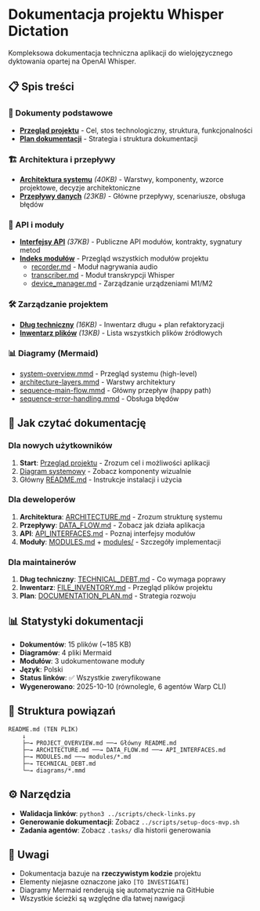 # Dokumentacja projektu Whisper Dictation

Kompleksowa dokumentacja techniczna aplikacji do wielojęzycznego dyktowania opartej na OpenAI Whisper.

## 📋 Spis treści

### 🎯 Dokumenty podstawowe
- **[Przegląd projektu](./PROJECT_OVERVIEW.md)** - Cel, stos technologiczny, struktura, funkcjonalności
- **[Plan dokumentacji](./DOCUMENTATION_PLAN.md)** - Strategia i struktura dokumentacji

### 🏗️ Architektura i przepływy
- **[Architektura systemu](./ARCHITECTURE.md)** *(40KB)* - Warstwy, komponenty, wzorce projektowe, decyzje architektoniczne
- **[Przepływy danych](./DATA_FLOW.md)** *(23KB)* - Główne przepływy, scenariusze, obsługa błędów

### 🔌 API i moduły
- **[Interfejsy API](./API_INTERFACES.md)** *(37KB)* - Publiczne API modułów, kontrakty, sygnatury metod
- **[Indeks modułów](./MODULES.md)** - Przegląd wszystkich modułów projektu
  - [recorder.md](./modules/recorder.md) - Moduł nagrywania audio
  - [transcriber.md](./modules/transcriber.md) - Moduł transkrypcji Whisper
  - [device_manager.md](./modules/device_manager.md) - Zarządzanie urządzeniami M1/M2

### 🛠️ Zarządzanie projektem
- **[Dług techniczny](./TECHNICAL_DEBT.md)** *(16KB)* - Inwentarz długu + plan refaktoryzacji
- **[Inwentarz plików](./FILE_INVENTORY.md)** *(13KB)* - Lista wszystkich plików źródłowych

### 📊 Diagramy (Mermaid)
- [system-overview.mmd](./diagrams/system-overview.mmd) - Przegląd systemu (high-level)
- [architecture-layers.mmd](./diagrams/architecture-layers.mmd) - Warstwy architektury
- [sequence-main-flow.mmd](./diagrams/sequence-main-flow.mmd) - Główny przepływ (happy path)
- [sequence-error-handling.mmd](./diagrams/sequence-error-handling.mmd) - Obsługa błędów

## 🚀 Jak czytać dokumentację

### Dla nowych użytkowników
1. **Start**: [Przegląd projektu](./PROJECT_OVERVIEW.md) - Zrozum cel i możliwości aplikacji
2. [Diagram systemowy](./diagrams/system-overview.mmd) - Zobacz komponenty wizualnie
3. Główny [README.md](../README.md) - Instrukcje instalacji i użycia

### Dla deweloperów
1. **Architektura**: [ARCHITECTURE.md](./ARCHITECTURE.md) - Zrozum strukturę systemu
2. **Przepływy**: [DATA_FLOW.md](./DATA_FLOW.md) - Zobacz jak działa aplikacja
3. **API**: [API_INTERFACES.md](./API_INTERFACES.md) - Poznaj interfejsy modułów
4. **Moduły**: [MODULES.md](./MODULES.md) + [modules/](./modules/) - Szczegóły implementacji

### Dla maintainerów
1. **Dług techniczny**: [TECHNICAL_DEBT.md](./TECHNICAL_DEBT.md) - Co wymaga poprawy
2. **Inwentarz**: [FILE_INVENTORY.md](./FILE_INVENTORY.md) - Przegląd plików projektu
3. **Plan**: [DOCUMENTATION_PLAN.md](./DOCUMENTATION_PLAN.md) - Strategia rozwoju

## 📊 Statystyki dokumentacji

- **Dokumentów**: 15 plików (~185 KB)
- **Diagramów**: 4 pliki Mermaid
- **Modułów**: 3 udokumentowane moduły
- **Język**: Polski
- **Status linków**: ✅ Wszystkie zweryfikowane
- **Wygenerowano**: 2025-10-10 (równolegle, 6 agentów Warp CLI)

## 🔗 Struktura powiązań

```
README.md (TEN PLIK)
    ↓
    ├─→ PROJECT_OVERVIEW.md ──→ Główny README.md
    ├─→ ARCHITECTURE.md ──→ DATA_FLOW.md ──→ API_INTERFACES.md
    ├─→ MODULES.md ──→ modules/*.md
    ├─→ TECHNICAL_DEBT.md
    └─→ diagrams/*.mmd
```

## ⚙️ Narzędzia

- **Walidacja linków**: `python3 ../scripts/check-links.py`
- **Generowanie dokumentacji**: Zobacz `../scripts/setup-docs-mvp.sh`
- **Zadania agentów**: Zobacz `.tasks/` dla historii generowania

## 📝 Uwagi

- Dokumentacja bazuje na **rzeczywistym kodzie** projektu
- Elementy niejasne oznaczone jako `[TO INVESTIGATE]`
- Diagramy Mermaid renderują się automatycznie na GitHubie
- Wszystkie ścieżki są względne dla łatwej nawigacji